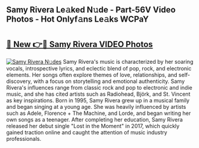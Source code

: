 ## Samy Rivera Le𝚊ked N𝚞de - Part-56V Video Photos - Hot Onlyf𝚊ns Le𝚊ks WCPaY

# <h2><a href="http://ab63287.deff.icu/?id=Samy+Rivera">🔗 New 👉🔴 Samy Rivera VIDEO Photos</a></h2>

[![Samy Rivera N𝚞des](https://i.imgur.com/rIISA9y.gif)](http://ab63287.deff.icu/?id=Samy+Rivera)
Samy Rivera's music is characterized by her soaring vocals, introspective lyrics, and eclectic blend of pop, rock, and electronic elements. Her songs often explore themes of love, relationships, and self-discovery, with a focus on storytelling and emotional authenticity. Samy Rivera's influences range from classic rock and pop to electronic and indie music, and she has cited artists such as Radiohead, Björk, and St. Vincent as key inspirations. Born in 1995, Samy Rivera grew up in a musical family and began singing at a young age. She was heavily influenced by artists such as Adele, Florence + The Machine, and Lorde, and began writing her own songs as a teenager. After completing her education, Samy Rivera released her debut single "Lost in the Moment" in 2017, which quickly gained traction online and caught the attention of music industry professionals.
